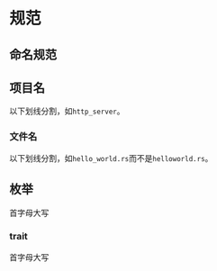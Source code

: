 # 规范

## 命名规范

## 项目名

以下划线分割，如`http_server`。

### 文件名

以下划线分割，如`hello_world.rs`而不是`helloworld.rs`。

## 枚举

首字母大写

### trait

首字母大写